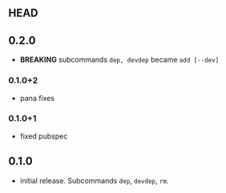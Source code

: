 ## HEAD

## 0.2.0

- **BREAKING** subcommands `dep, devdep` became `add [--dev]`

### 0.1.0+2

- pana fixes

### 0.1.0+1

- fixed pubspec

## 0.1.0

- initial release. Subcommands `dep`, `devdep`, `rm`.
